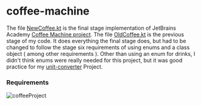 # coffee-machine
The file [NewCoffee.kt](https://github.com/PhenixFine/coffee-machine/blob/master/src/NewCoffee.kt) is the final stage implementation of JetBrains Academy [Coffee Machine project](https://hyperskill.org/projects/67/stages/365/implement).
The file [OldCoffee.kt](https://github.com/PhenixFine/coffee-machine/blob/master/src/old/OldCoffee.kt) is the previous stage of my code. It does everything the final stage does, but had to be changed to follow the stage six requirements of using enums and a class object ( among other requirements ). Other than using an enum for drinks, I didn't think enums were really needed for this project, but it was good practice for my [unit-converter](https://github.com/PhenixFine/unit-converter) Project.
### Requirements
![coffeeProject](https://user-images.githubusercontent.com/64429863/84580377-78bb3d00-ada4-11ea-98ba-2f1a4ce29550.jpg)
